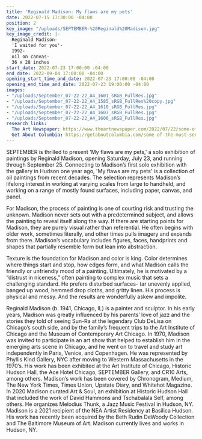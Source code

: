 ```yaml
---
title: 'Reginald Madison: My flaws are my pets'
date: 2022-07-15 17:30:00 -04:00
position: 2
key_image: "/uploads/SEPTEMBER-%20Reginald%20Madison.jpg"
key_image_credit: |-
  Reginald Madison-
  'I waited for you'-
  1992-
  oil on canvas-
  36 x 28 inches
start_date: 2022-07-23 17:00:00 -04:00
end_date: 2022-09-04 17:00:00 -04:00
opening_start_time_and_date: 2022-07-23 17:00:00 -04:00
opening_end_time_and_date: 2022-07-23 19:00:00 -04:00
images:
- "/uploads/September_07-22-22_A4_1601_sRGB_FullRes.jpg"
- "/uploads/September_07-22-22_A4_1585_sRGB_FullRes%20copy.jpg"
- "/uploads/September_07-22-22_A4_1610_sRGB_FullRes.jpg"
- "/uploads/September_07-22-22_A4_1607_sRGB_FullRes.jpg"
- "/uploads/September_07-22-22_A4_1606_sRGB_FullRes.jpg"
research_links:
  The Art Newspaper: https://www.theartnewspaper.com/2022/07/22/some-of-the-must-see-exhibitions-during-upstate-art-weekend
  Get About Columbia: https://getaboutcolumbia.com/some-of-the-must-see-galleries-this-weekend-at-upstate-art-weekend-in-new-york/
---
```


SEPTEMBER is thrilled to present 'My flaws are my pets,' a solo exhibition of paintings by Reginald Madison, opening Saturday, July 23, and running through September 25. Connecting to Madison’s first solo exhibition with the gallery in Hudson one year ago, 'My flaws are my pets' is a collection of oil paintings from recent decades. The selection represents Madison’s lifelong interest in working at varying scales from large to handheld, and working on a range of mostly found surfaces, including paper, canvas, and panel.


For Madison, the process of painting is one of courting risk and trusting the unknown. Madison never sets out with a predetermined subject, and allows the painting to reveal
itself along the way. If there are starting points for Madison, they are purely visual rather than referential. He often begins with older work, sometimes literally, and other times pulls imagery and expands from there. Madison’s vocabulary includes figures, faces, handprints and shapes that partially resemble form but lean into abstraction. 

Texture is the foundation for Madison and color is king. Color determines where things start and stop, how edges form, and what Madison calls the friendly or unfriendly mood of a painting. Ultimately, he is motivated by a “distrust in niceness,” often painting to complex music that sets a challenging standard. He prefers disturbed surfaces- tar
unevenly applied, banged up wood, hemmed drop cloths, and gritty linen. His process is physical and messy. And the results are wonderfully askew and impolite.

Reginald Madison (b. 1941, Chicago, IL) is a painter and sculptor. In his early years, Madison was greatly influenced by his parents’ love of jazz and the stories they told of seeing Sun-Ra at the legendary Club DeLisa on Chicago’s south side, and by the family’s frequent trips to the Art Institute of Chicago and the Museum of Contemporary Art Chicago. In 1970, Madison was invited to participate in an art show that helped to establish him in the emerging arts scene in Chicago, and he went on to travel and study art independently in Paris, Venice, and Copenhagen. He was represented by Phyllis Kind Gallery, NYC after moving to Western Massachusetts in the 1970’s. His work has been exhibited at the Art Institute of Chicago, Historic Hudson Hall, the Ace Hotel Chicago, SEPTEMBER Gallery, and CR10 Arts, among others. Madison’s work has been covered by Chronogram, Medium, The New York Times, Times Union, Upstate Diary, and Whitehot Magazine. In 2020 Madison curated Art & Soul, an exhibition at Historic Hudson Hall that included the work of David Hammons and Tschabalala Self, among others. He organizes Melodius Thunk, a Jazz Music Festival in Hudson, NY. Madison is a 2021 recipient of the NEA Artist Residency at Basilica Hudson. His work has recently been acquired by the Beth Rudin DeWoody Collection and The Baltimore Museum of Art. Madison currently lives and works in Hudson, NY.